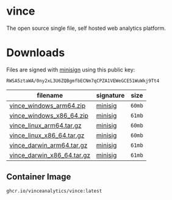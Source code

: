 # vince

The open source single file, self hosted web analytics platform.


# Downloads

Files are signed with [minisign](https://jedisct1.github.io/minisign/) using this public key:
```
RWSA5ztaWA/0ny2xL3U6ZQBgmfbECNm7qCPZA1VEWeGCE51WuWkj9Tt4
```

|                                                                                                                  filename|                                                                                                      signature|size|
|                                                                                                                      ----|                                                                                                           ----|----|
|       [vince_windows_arm64.zip](https://github.com/vinceanalytics/vince/releases/download/v0.0.0/vince_windows_arm64.zip)|    [minisig](https://github.com/vinceanalytics/vince/releases/download/v0.0.0/vince_windows_arm64.zip.minisig)|`60mb`|
|     [vince_windows_x86_64.zip](https://github.com/vinceanalytics/vince/releases/download/v0.0.0/vince_windows_x86_64.zip)|   [minisig](https://github.com/vinceanalytics/vince/releases/download/v0.0.0/vince_windows_x86_64.zip.minisig)|`61mb`|
|     [vince_linux_arm64.tar.gz](https://github.com/vinceanalytics/vince/releases/download/v0.0.0/vince_linux_arm64.tar.gz)|   [minisig](https://github.com/vinceanalytics/vince/releases/download/v0.0.0/vince_linux_arm64.tar.gz.minisig)|`60mb`|
|   [vince_linux_x86_64.tar.gz](https://github.com/vinceanalytics/vince/releases/download/v0.0.0/vince_linux_x86_64.tar.gz)|  [minisig](https://github.com/vinceanalytics/vince/releases/download/v0.0.0/vince_linux_x86_64.tar.gz.minisig)|`60mb`|
|   [vince_darwin_arm64.tar.gz](https://github.com/vinceanalytics/vince/releases/download/v0.0.0/vince_darwin_arm64.tar.gz)|  [minisig](https://github.com/vinceanalytics/vince/releases/download/v0.0.0/vince_darwin_arm64.tar.gz.minisig)|`61mb`|
| [vince_darwin_x86_64.tar.gz](https://github.com/vinceanalytics/vince/releases/download/v0.0.0/vince_darwin_x86_64.tar.gz)| [minisig](https://github.com/vinceanalytics/vince/releases/download/v0.0.0/vince_darwin_x86_64.tar.gz.minisig)|`61mb`|


## Container Image

```
ghcr.io/vinceanalytics/vince:latest
```